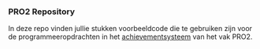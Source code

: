 ### PRO2 Repository

In deze repo vinden jullie stukken voorbeeldcode die te gebruiken zijn voor de programmeeropdrachten in het [achievementsysteem](https://trello.com/b/1jJFpO0i/pro2-achievements) van het vak PRO2.
